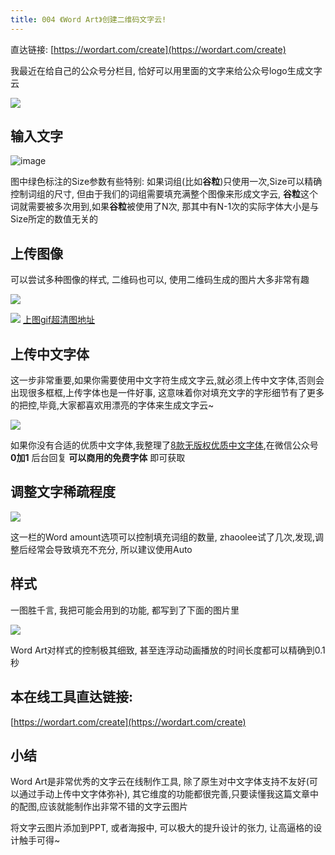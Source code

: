```yaml
---
title: 004 《Word Art》创建二维码文字云!
---
```

直达链接: [https://wordart.com/create](https://wordart.com/create)

我最近在给自己的公众号分栏目, 恰好可以用里面的文字来给公众号logo生成文字云

![](https://v2fy.com/asset/004-word-art/73520366-6b796380-443e-11ea-80d8-49a9fb2848fb.png)

## 输入文字

![image](https://v2fy.com/asset/004-word-art/73532153-14cc5380-4457-11ea-9306-019956d4c17b.png)

图中绿色标注的Size参数有些特别: 如果词组(比如**谷粒**)只使用一次,Size可以精确控制词组的尺寸, 但由于我们的词组需要填充满整个图像来形成文字云, **谷粒**这个词就需要被多次用到,如果**谷粒**被使用了N次, 那其中有N-1次的实际字体大小是与Size所定的数值无关的

## 上传图像

可以尝试多种图像的样式, 二维码也可以, 使用二维码生成的图片大多非常有趣

![](https://v2fy.com/asset/004-word-art/73535630-f9654680-445e-11ea-8337-3409ea512f79.png)


![](https://v2fy.com/asset/004-word-art/73535907-a8098700-445f-11ea-94f2-5d5ce89bbb74.gif)
[上图gif超清图地址](https://user-images.githubusercontent.com/15868458/73535905-a8098700-445f-11ea-972a-2bb72676c4ba.gif)


## 上传中文字体

这一步非常重要,如果你需要使用中文字符生成文字云,就必须上传中文字体,否则会出现很多框框,上传字体也是一件好事, 这意味着你对填充文字的字形细节有了更多的把控,毕竟,大家都喜欢用漂亮的字体来生成文字云~

![](https://v2fy.com/asset/004-word-art/73536246-7e9d2b00-4460-11ea-8053-993185ce0f35.png)

如果你没有合适的优质中文字体,我整理了[8款无版权优质中文字体](https://mp.weixin.qq.com/s?__biz=Mzg3MDAyMDU2Ng==&mid=2247484282&idx=1&sn=977dc818c368dc214b91e28960eade92&chksm=ce9567c3f9e2eed5adea986e9c1ecb81f290d2ed7ff1b05d7d7e3420dd20361d29b3e2f6c257&token=82486621&lang=zh_CN#rd),在微信公众号 **0加1** 后台回复 **可以商用的免费字体** 即可获取


## 调整文字稀疏程度

![](https://v2fy.com/asset/004-word-art/73537219-ebb1c000-4462-11ea-88d5-ea919824e816.png)

这一栏的Word amount选项可以控制填充词组的数量, zhaoolee试了几次,发现,调整后经常会导致填充不充分, 所以建议使用Auto


## 样式

一图胜千言, 我把可能会用到的功能, 都写到了下面的图片里

![](https://v2fy.com/asset/004-word-art/73539905-7e555d80-4469-11ea-9be6-6e636ab4cd8e.png)

Word Art对样式的控制极其细致, 甚至连浮动动画播放的时间长度都可以精确到0.1秒

## 本在线工具直达链接:
[https://wordart.com/create](https://wordart.com/create)

## 小结

Word Art是非常优秀的文字云在线制作工具, 除了原生对中文字体支持不友好(可以通过手动上传中文字体弥补), 其它维度的功能都很完善,只要读懂我这篇文章中的配图,应该就能制作出非常不错的文字云图片

将文字云图片添加到PPT, 或者海报中, 可以极大的提升设计的张力, 让高逼格的设计触手可得~